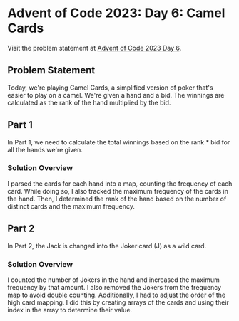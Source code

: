 # Advent of Code 2023: Day 6: Camel Cards

Visit the problem statement at [Advent of Code 2023 Day 6](https://adventofcode.com/2023/day/6).

## Problem Statement

Today, we're playing Camel Cards, a simplified version of poker that's easier to play on a camel. We're given a hand and a bid. The winnings are calculated as the rank of the hand multiplied by the bid.

## Part 1

In Part 1, we need to calculate the total winnings based on the rank * bid for all the hands we're given.

### Solution Overview

I parsed the cards for each hand into a map, counting the frequency of each card. While doing so, I also tracked the maximum frequency of the cards in the hand. Then, I determined the rank of the hand based on the number of distinct cards and the maximum frequency.

## Part 2

In Part 2, the Jack is changed into the Joker card (J) as a wild card.

### Solution Overview

I counted the number of Jokers in the hand and increased the maximum frequency by that amount. I also removed the Jokers from the frequency map to avoid double counting. Additionally, I had to adjust the order of the high card mapping. I did this by creating arrays of the cards and using their index in the array to determine their value.
